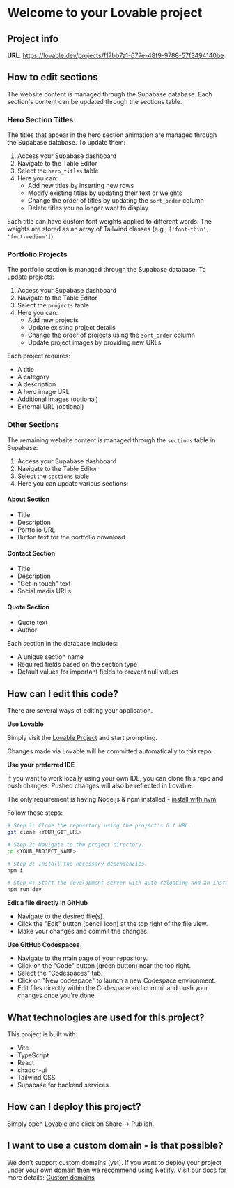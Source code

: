 
# Welcome to your Lovable project

## Project info

**URL**: https://lovable.dev/projects/f17bb7a1-677e-48f9-9788-57f3494140be

## How to edit sections

The website content is managed through the Supabase database. Each section's content can be updated through the sections table.

### Hero Section Titles
The titles that appear in the hero section animation are managed through the Supabase database. To update them:

1. Access your Supabase dashboard
2. Navigate to the Table Editor
3. Select the `hero_titles` table
4. Here you can:
   - Add new titles by inserting new rows
   - Modify existing titles by updating their text or weights
   - Change the order of titles by updating the `sort_order` column
   - Delete titles you no longer want to display

Each title can have custom font weights applied to different words. The weights are stored as an array of Tailwind classes (e.g., `['font-thin', 'font-medium']`).

### Portfolio Projects
The portfolio section is managed through the Supabase database. To update projects:

1. Access your Supabase dashboard
2. Navigate to the Table Editor
3. Select the `projects` table
4. Here you can:
   - Add new projects
   - Update existing project details
   - Change the order of projects using the `sort_order` column
   - Update project images by providing new URLs

Each project requires:
- A title
- A category
- A description
- A hero image URL
- Additional images (optional)
- External URL (optional)

### Other Sections
The remaining website content is managed through the `sections` table in Supabase:

1. Access your Supabase dashboard
2. Navigate to the Table Editor
3. Select the `sections` table
4. Here you can update various sections:

#### About Section
- Title
- Description
- Portfolio URL
- Button text for the portfolio download

#### Contact Section
- Title
- Description
- "Get in touch" text
- Social media URLs

#### Quote Section
- Quote text
- Author

Each section in the database includes:
- A unique section name
- Required fields based on the section type
- Default values for important fields to prevent null values

## How can I edit this code?

There are several ways of editing your application.

**Use Lovable**

Simply visit the [Lovable Project](https://lovable.dev/projects/f17bb7a1-677e-48f9-9788-57f3494140be) and start prompting.

Changes made via Lovable will be committed automatically to this repo.

**Use your preferred IDE**

If you want to work locally using your own IDE, you can clone this repo and push changes. Pushed changes will also be reflected in Lovable.

The only requirement is having Node.js & npm installed - [install with nvm](https://github.com/nvm-sh/nvm#installing-and-updating)

Follow these steps:

```sh
# Step 1: Clone the repository using the project's Git URL.
git clone <YOUR_GIT_URL>

# Step 2: Navigate to the project directory.
cd <YOUR_PROJECT_NAME>

# Step 3: Install the necessary dependencies.
npm i

# Step 4: Start the development server with auto-reloading and an instant preview.
npm run dev
```

**Edit a file directly in GitHub**

- Navigate to the desired file(s).
- Click the "Edit" button (pencil icon) at the top right of the file view.
- Make your changes and commit the changes.

**Use GitHub Codespaces**

- Navigate to the main page of your repository.
- Click on the "Code" button (green button) near the top right.
- Select the "Codespaces" tab.
- Click on "New codespace" to launch a new Codespace environment.
- Edit files directly within the Codespace and commit and push your changes once you're done.

## What technologies are used for this project?

This project is built with:

- Vite
- TypeScript
- React
- shadcn-ui
- Tailwind CSS
- Supabase for backend services

## How can I deploy this project?

Simply open [Lovable](https://lovable.dev/projects/f17bb7a1-677e-48f9-9788-57f3494140be) and click on Share -> Publish.

## I want to use a custom domain - is that possible?

We don't support custom domains (yet). If you want to deploy your project under your own domain then we recommend using Netlify. Visit our docs for more details: [Custom domains](https://docs.lovable.dev/tips-tricks/custom-domain/)

